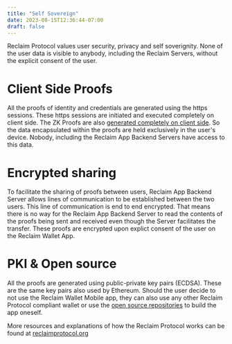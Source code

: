 ```yaml
---
title: "Self Sovereign"
date: 2023-08-15T12:36:44-07:00
draft: false
---
```


Reclaim Protocol values user security, privacy and self soverignity. None of the user data is visible to anybody, including the Reclaim Servers, without the explicit consent of the user.

# Client Side Proofs
All the proofs of identity and credentials are generated using the https sessions. These https sessions are initiated and executed completely on client side. The ZK Proofs are also [generated completely on client side](https://github.com/reclaimprotocol/zk). So the data encapsulated within the proofs are held exclusively in the user's device. Nobody, including the Reclaim App Backend Servers have access to this data.

# Encrypted sharing
To facilitate the sharing of proofs between users, Reclaim App Backend Server allows lines of communication to be established between the two users. This line of communication is end to end encrypted. That means there is no way for the Reclaim App Backend Server to read the contents of the proofs being sent and received even though the Server facilitates the transfer. These proofs are encrypted upon explict consent of the user on the Reclaim Wallet App.

# PKI & Open source
All the proofs are generated using public-private key pairs (ECDSA). These are the same key pairs also used by Ethereum. Should the user decide to not use the Reclaim Wallet Mobile app, they can also use any other Reclaim Protocol compliant wallet or use the [open source repositories](https://github.com/reclaimprotocol) to build the app oneself.


More resources and explanations of how the Reclaim Protocol works can be found at [reclaimprotocol.org](https://reclaimprotocol.org)

